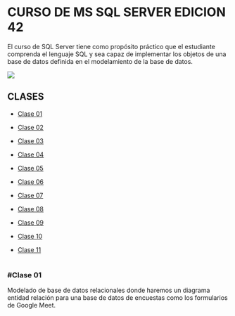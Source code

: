 # CURSO DE MS SQL SERVER EDICION 42
El curso de SQL Server tiene como propósito práctico que el estudiante comprenda el lenguaje SQL y sea capaz de implementar los objetos de una base de datos definida en el modelamiento de la base de datos.

[![](https://assets.openshift.com/hubfs/Imported_Blog_Media/sql-server-2019.png)](https://assets.openshift.com/hubfs/Imported_Blog_Media/sql-server-2019.png)

## CLASES
* [Clase 01](#Clase-01)
  
* [Clase 02](#Clase-02)
  
* [Clase 03](#Clase-03)
  
* [Clase 04](#Clase-04)
  
* [Clase 05](#Clase-05)
  
* [Clase 06](#Clase-06)
  
* [Clase 07](#Clase-07)
  
* [Clase 08](#Clase-08)
  
* [Clase 09](#Clase-09)
  
* [Clase 10](#Clase-10)
  
* [Clase 11](#Clase-11)


#
#





### #Clase 01
Modelado de base de datos relacionales donde haremos un diagrama entidad relación para una base de datos de encuestas como los formularios de Google Meet.
